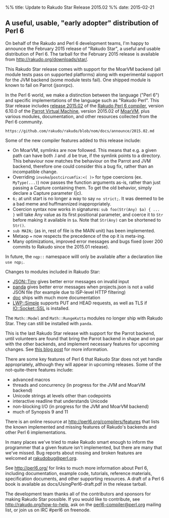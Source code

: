 %% title: Update to Rakudo Star Release 2015.02
%% date: 2015-02-21

<h2>A useful, usable, "early adopter" distribution of Perl 6</h2>
<p>On behalf of the Rakudo and Perl 6 development teams, I'm happy to
announce the February 2015 release of "Rakudo Star", a useful and usable
distribution of Perl 6. The tarball for the February 2015 release is
available from <a href="http://rakudo.org/downloads/star/">http://rakudo.org/downloads/star/</a>.</p>
<p>This Rakudo Star release comes with support for the MoarVM
backend (all module tests pass on supported platforms) along with
experimental support for the JVM backend (some module tests fail).
One shipped module is known to fail on Parrot (jsonrpc).</p>
<p>In the Perl 6 world, we make a distinction between the language
("Perl 6") and specific implementations of the language such as
"Rakudo Perl". This Star release includes <a href="">release 2015.02</a> of the
<a href="http://github.com/rakudo/rakudo">Rakudo Perl 6 compiler</a>, version 6.10.0 of the <a href="http://parrot.org">Parrot Virtual
Machine</a>, version 2015.02 of <a href="http://moarvm.org/">MoarVM</a>, plus various modules,
documentation, and other resources collected from the Perl 6
community.</p>
<pre><code>https://github.com/rakudo/rakudo/blob/nom/docs/announce/2015.02.md
</code></pre>
<p>Some of the new compiler features added to this release include:</p>
<ul>
<li>On MoarVM, symlinks are now followed.  This means that e.g. a given path
  can have both .l and .d be true, if the symlink points to a directory.
  This behaviour now matches the behaviour on the Parrot and JVM backend,
  therefore one could consider this a bug fix, rather than an incompatible
  change.</li>
<li>Overriding <code>invoke</code>/<code>postcircumfix:&lt;( )&gt;</code> for type coercions (ex.  <code>MyType(...)</code>)
  now passes the function arguments as-is, rather than just passing a Capture
  containing them. To get the old behavior, simply declare a Capture
  parameter (|c).</li>
<li><code>6;</code> at unit start is no longer a way to say <code>no strict;</code>.  It was deemed
  to be a bad meme and huffmannized inappropriately.</li>
<li>Coercion syntax now works in signatures: <code>sub foo(Str(Any) $a) { ... }</code>
  will take Any value as its first positional parameter, and coerce it to
  <code>Str</code> before making it available in <code>$a</code>.  Note that <code>Str(Any)</code> can be shortened
  to <code>Str()</code>.</li>
<li><code>sub MAIN;</code> (as in, rest of file is the MAIN unit) has been implemented.</li>
<li>Metaop <code>=</code> now respects the precedence of the op it is meta-ing.</li>
<li>Many optimizations, improved error messages and bugs fixed (over
  200 commits to Rakudo since the 2015.01 release).</li>
</ul>
<p>In future, the <code>nqp::</code> namespace willl only be available after a declaration
like <code>use nqp;</code>.</p>
<p>Changes to modules included in Rakudo Star:</p>
<ul>
<li><a href="https://github.com/moritz/json">JSON::Tiny</a> gives better error messages on invalid input</li>
<li><a href="https://github.com/tadzik/panda">panda</a> gives better error messages when
  projects.json is not a valid JSON file (for example due to ISP-level HTTP filtering)</li>
<li><a href="https://github.com/perl6/doc">doc</a> ships with much more documentation</li>
<li><a href="https://github.com/cosimo/perl6-lwp-simple">LWP::Simple</a> supports PUT and HEAD requests,
  as well as TLS if <a href="https://github.com/sergot/io-socket-ssl/">IO::Socket::SSL</a> is installed.</li>
</ul>
<p>The <code>Math::Model</code> and <code>Math::RungeKutta</code> modules no longer ship with Rakudo
Star. They can still be installed with <code>panda</code>.</p>
<p>This is the last Rakudo Star release with support for the Parrot backend,
until volunteers are found that bring the Parrot backend in shape and on par with
the other backends, and implement necessary features for upcoming changes. See
<a href="http://pmthium.com/2015/02/suspending-rakudo-parrot/">this blog post</a> for
more information.</p>
<p>There are some key features of Perl 6 that Rakudo Star does not yet
handle appropriately, although they will appear in upcoming releases.
Some of the not-quite-there features include:</p>
<ul>
<li>advanced macros</li>
<li>threads and concurrency (in progress for the JVM and MoarVM backend)</li>
<li>Unicode strings at levels other than codepoints</li>
<li>interactive readline that understands Unicode</li>
<li>non-blocking I/O (in progress for the JVM and MoarVM backend)</li>
<li>much of Synopsis 9 and 11</li>
</ul>
<p>There is an online resource at <a href="http://perl6.org/compilers/features">http://perl6.org/compilers/features</a>
that lists the known implemented and missing features of Rakudo's
backends and other Perl 6 implementations.</p>
<p>In many places we've tried to make Rakudo smart enough to inform the
programmer that a given feature isn't implemented, but there are many
that we've missed. Bug reports about missing and broken features are
welcomed at <a href="mailto:rakudobug@perl.org">rakudobug@perl.org</a>.</p>
<p>See <a href="http://perl6.org/">http://perl6.org/</a> for links to much more information about
Perl 6, including documentation, example code, tutorials, reference
materials, specification documents, and other supporting resources. A
draft of a Perl 6 book is available as docs/UsingPerl6-draft.pdf in
the release tarball.</p>
<p>The development team thanks all of the contributors and sponsors for
making Rakudo Star possible. If you would like to contribute, see
<a href="http://rakudo.org/how-to-help">http://rakudo.org/how-to-help</a>, ask on the <a href="mailto:perl6-compiler@perl.org">perl6-compiler@perl.org</a> mailing list, or join us on IRC #perl6 on freenode.</p>
